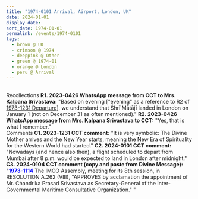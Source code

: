 ```yaml
---
title: "1974-0101 Arrival, Airport, London, UK"
date: 2024-01-01
display_date: 
sort_date: 1974-01-01
permalink: /events/1974-0101
tags:
  - brown @ UK
  - crimson @ 1974
  - deeppink @ Other
  - green @ 1974-01
  - orange @ London
  - peru @ Arrival
---
```


<br>

<wave-list>
  <list-title color="DarkSeaGreen" width="65"> Recollections</list-title>
  <list-item color="BlanchedAlmond" width="280"><b>R1. 2023-0426 WhatsApp message from CCT to Mrs. Kalpana Srivastava:</b> "Based on evening ["evening" as a reference to R2 of <a href="https://seven-teams.github.io/events/1973-1231">1973-1231 Departure</a>], we understand that Śhrī Mātājī landed in London on January 1 (not on December 31 as often mentioned)."</list-item>
  <list-item color="Lavender"  width="280"><b>R2. 2023-0426 WhatsApp message from Mrs. Kalpana Srivastava to CCT:</b> "Yes, that is what I remember."</list-item>
</wave-list>

<br>

<wave-list>
  <list-title color="DarkSeaGreen" width="55">Comments</list-title>
  <list-item color="BlanchedAlmond" width="280"><b>C1. 2023-1231 CCT comment:</b> "It is very symbolic: The Divine Mother arrives and the New Year starts, meaning the New Era of Spirituality for the Western World had started."</list-item>
  <list-item color="Lavender" width="280"><b>C2. 2024-0101 CCT comment: </b> "Nowadays (and hence also then), a flight scheduled to depart from Mumbai after 8 p.m. would be expected to land in London after midnight."</list-item>
  <list-item color="BlanchedAlmond" width="280"><b>C3. 2024-0104 CCT comment (copy and paste from Divine Message):</b> "<font color="blue"><b>1973-1114</b></font> The IMCO Assembly, meeting for its 8th session, in RESOLUTION A.262 (VIII), "APPROVES by acclamation the appointment of Mr. Chandrika Prasad Srivastava as Secretary-General of the Inter-Governmental Maritime Consultative Organization." "</list-item>  
</wave-list>


